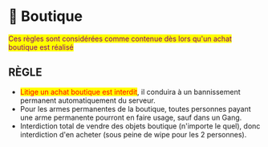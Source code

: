 # 🛒 Boutique

<mark style="color:purple;">Ces règles sont considérées comme contenue dès lors qu'un achat boutique est réalisé</mark>

## RÈGLE

* <mark style="color:red;">Litige un achat boutique est interdit</mark>, il conduira à un bannissement permanent automatiquement du serveur.
* Pour les armes permanentes de la boutique, toutes personnes payant une arme permanente pourront en faire usage, sauf dans un Gang.
* Interdiction total de vendre des objets boutique (n'importe le quel), donc interdiction d'en acheter (sous peine de wipe pour les 2 personnes).
